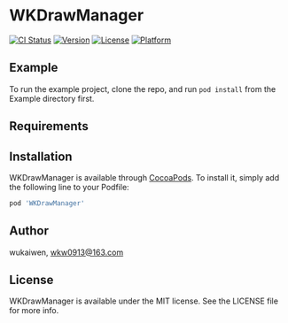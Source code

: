 # WKDrawManager

[![CI Status](https://img.shields.io/travis/wukaiwen/WKDrawManager.svg?style=flat)](https://travis-ci.org/wukaiwen/WKDrawManager)
[![Version](https://img.shields.io/cocoapods/v/WKDrawManager.svg?style=flat)](https://cocoapods.org/pods/WKDrawManager)
[![License](https://img.shields.io/cocoapods/l/WKDrawManager.svg?style=flat)](https://cocoapods.org/pods/WKDrawManager)
[![Platform](https://img.shields.io/cocoapods/p/WKDrawManager.svg?style=flat)](https://cocoapods.org/pods/WKDrawManager)

## Example

To run the example project, clone the repo, and run `pod install` from the Example directory first.

## Requirements

## Installation

WKDrawManager is available through [CocoaPods](https://cocoapods.org). To install
it, simply add the following line to your Podfile:

```ruby
pod 'WKDrawManager'
```

## Author

wukaiwen, wkw0913@163.com

## License

WKDrawManager is available under the MIT license. See the LICENSE file for more info.
